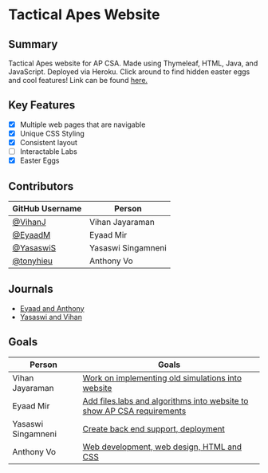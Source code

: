 # Tactical Apes Website

## Summary
Tactical Apes website for AP CSA. Made using Thymeleaf, HTML, Java, and JavaScript. Deployed via Heroku. Click around to find hidden easter eggs and cool features! Link can be found <a href="https://csa-project.herokuapp.com/" target="_blank">here.</a>

## Key Features
- [x] Multiple web pages that are navigable
- [x] Unique CSS Styling
- [x] Consistent layout
- [ ] Interactable Labs
- [x] Easter Eggs

## Contributors
| GitHub Username | Person |
| --- | --- |
| [@VihanJ](https://github.com/VihanJ) | Vihan Jayaraman |
| [@EyaadM](https://github.com/eyaadm) | Eyaad Mir |
| [@YasaswiS](https://github.com/YasaswiS) | Yasaswi Singamneni |
| [@tonyhieu](https://github.com/tonyhieu) | Anthony Vo |

## Journals
- [Eyaad and Anthony](https://docs.google.com/document/d/1_TAdjjngp_0zO604YmFBRjesVqBiyebn3PxdbbQfVCM/edit?usp=sharing)
- [Yasaswi and Vihan](https://docs.google.com/document/d/1pfqB4SIPHMkJ73QtPpQTaguTV1aGAqH_RgjdxjifUO4/edit?usp=sharing)

## Goals
| Person | Goals |
| --- | --- |
| Vihan Jayaraman | [Work on implementing old simulations into website](https://github.com/tonyhieu/P1-Tactical-Apes-Site/projects/4) |
| Eyaad Mir | [Add files.labs and algorithms into website to show AP CSA requirements](https://github.com/tonyhieu/P1-Tactical-Apes-Site/projects/3) |
| Yasaswi Singamneni | [Create back end support, deployment](https://github.com/tonyhieu/P1-Tactical-Apes-Site/projects/2) |
| Anthony Vo | [Web development, web design, HTML and CSS](https://github.com/tonyhieu/P1-Tactical-Apes-Site/projects/1) |

